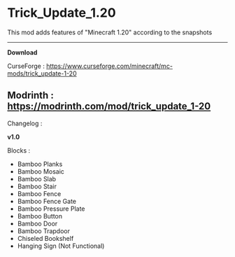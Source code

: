 # Trick_Update_1.20
This mod adds features of "Minecraft 1.20" according to the snapshots

--------------------
**Download**

CurseForge : https://www.curseforge.com/minecraft/mc-mods/trick_update-1-20

Modrinth : https://modrinth.com/mod/trick_update_1-20
--------------------

Changelog :

**v1.0**

Blocks :

- Bamboo Planks
- Bamboo Mosaic
- Bamboo Slab
- Bamboo Stair
- Bamboo Fence
- Bamboo Fence Gate
- Bamboo Pressure Plate
- Bamboo Button
- Bamboo Door
- Bamboo Trapdoor
- Chiseled Bookshelf
- Hanging Sign (Not Functional)

